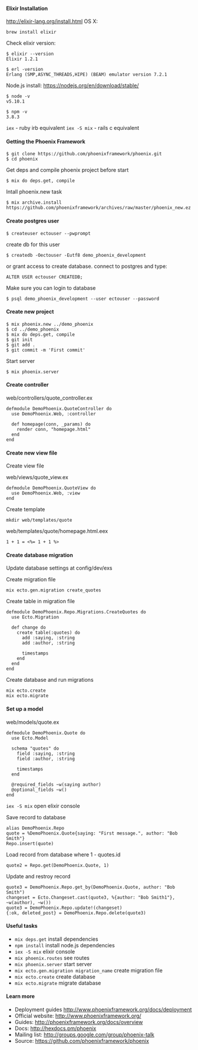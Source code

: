 #### Elixir Installation
http://elixir-lang.org/install.html
OS X:
```
brew install elixir
```

Check elixir version:
```
$ elixir --version
Elixir 1.2.1
```

```
$ erl -version
Erlang (SMP,ASYNC_THREADS,HIPE) (BEAM) emulator version 7.2.1
```

Node.js install: https://nodejs.org/en/download/stable/

```
$ node -v
v5.10.1
```

```
$ npm -v
3.8.3
```

`iex` - ruby irb equivalent
`iex -S mix` - rails c equivalent

#### Getting the Phoenix Framework
```
$ git clone https://github.com/phoenixframework/phoenix.git
$ cd phoenix
```

Get deps and compile phoenix project before start
```
$ mix do deps.get, compile
```

Intall phoenix.new task
```
$ mix archive.install https://github.com/phoenixframework/archives/raw/master/phoenix_new.ez
```

#### Create postgres user
```
$ createuser ectouser --pwprompt
```

create db for this user
```
$ createdb -Oectouser -Eutf8 demo_phoenix_development
```

or grant access to create database. connect to postgres and type:
```
ALTER USER ectouser CREATEDB;
```

Make sure you can login to database
```
$ psql demo_phoenix_development --user ectouser --password
```

#### Create new project
```
$ mix phoenix.new ../demo_phoenix
$ cd ../demo_phoenix
$ mix do deps.get, compile
$ git init
$ git add .
$ git commit -m 'First commit'
```

Start server
```
$ mix phoenix.server
```

#### Create controller
web/controllers/quote_controller.ex
```
defmodule DemoPhoenix.QuoteController do
  use DemoPhoenix.Web, :controller

  def homepage(conn, _params) do
    render conn, "homepage.html"
  end
end
```
#### Create new view file
Create view file

web/views/quote_view.ex
```
defmodule DemoPhoenix.QuoteView do
  use DemoPhoenix.Web, :view
end
```

Create template
```
mkdir web/templates/quote
```
web/templates/quote/homepage.html.eex
```
1 + 1 = <%= 1 + 1 %>
```

#### Create database migration
Update database settings at config/dev/exs

Create migration file
```
mix ecto.gen.migration create_quotes
```

Create table in migration file
```
defmodule DemoPhoenix.Repo.Migrations.CreateQuotes do
  use Ecto.Migration

  def change do
    create table(:quotes) do
      add :saying, :string
      add :author, :string

      timestamps
    end
  end
end
```

Create database and run migrations
```
mix ecto.create
mix ecto.migrate
```


#### Set up a model
web/models/quote.ex
```
defmodule DemoPhoenix.Quote do
  use Ecto.Model

  schema "quotes" do
    field :saying, :string
    field :author, :string

    timestamps
  end

  @required_fields ~w(saying author)
  @optional_fields ~w()
end
```

`iex -S mix` open elixir console

Save record to database
```
alias DemoPhoenix.Repo
quote = %DemoPhoenix.Quote{saying: "First message.", author: "Bob Smith"}
Repo.insert(quote)
```

Load record from database where 1 - quotes.id
```
quote2 = Repo.get(DemoPhoenix.Quote, 1)
```

Update and restroy record
```
quote3 = DemoPhoenix.Repo.get_by(DemoPhoenix.Quote, author: "Bob Smith")
changeset = Ecto.Changeset.cast(quote3, %{author: "Bob Smith1"}, ~w(author), ~w())
quote3 = DemoPhoenix.Repo.update!(changeset)
{:ok, deleted_post} = DemoPhoenix.Repo.delete(quote3)
```
#### Useful tasks
  * `mix deps.get` install dependencies
  * `npm install` install node.js dependencies
  * `iex -S mix` elixir console
  * `mix phoenix.routes` see routes
  * `mix phoenix.server` start server
  * `mix ecto.gen.migration migration_name` create migration file
  * `mix ecto.create` create database
  * `mix ecto.migrate` migrate database

#### Learn more
  * Deployment guides http://www.phoenixframework.org/docs/deployment
  * Official website: http://www.phoenixframework.org/
  * Guides: http://phoenixframework.org/docs/overview
  * Docs: http://hexdocs.pm/phoenix
  * Mailing list: http://groups.google.com/group/phoenix-talk
  * Source: https://github.com/phoenixframework/phoenix
